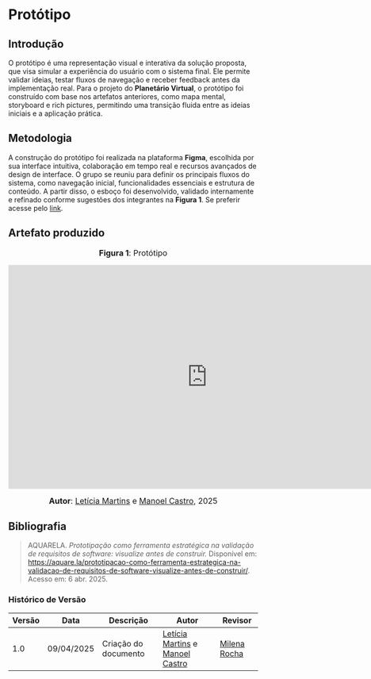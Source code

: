 # Protótipo

## Introdução

O protótipo é uma representação visual e interativa da solução proposta, que visa simular a experiência do usuário com o sistema final. Ele permite validar ideias, testar fluxos de navegação e receber feedback antes da implementação real.
Para o projeto do **Planetário Virtual**, o protótipo foi construído com base nos artefatos anteriores, como mapa mental, storyboard e rich pictures, permitindo uma transição fluida entre as ideias iniciais e a aplicação prática.



## Metodologia

A construção do protótipo foi realizada na plataforma **Figma**, escolhida por sua interface intuitiva, colaboração em tempo real e recursos avançados de design de interface.
O grupo se reuniu para definir os principais fluxos do sistema, como navegação inicial, funcionalidades essenciais e estrutura de conteúdo. A partir disso, o esboço foi desenvolvido, validado internamente e refinado conforme sugestões dos integrantes na **Figura 1**. Se preferir acesse pelo [link](https://www.figma.com/proto/wtDTVyLu1OvYzYJjKGu0nG/Planet%C3%A1rio-Virtual?node-id=1-2&p=f&t=Y9TiEqXJ1Yv0Rz3M-1&scaling=scale-down&content-scaling=fixed&page-id=0%3A1&starting-point-node-id=1%3A2&show-proto-sidebar=1).


<a id="artefato"></a>

## Artefato produzido

<font size="3"><p style="text-align: center"><b>Figura 1</b>: Protótipo </p></font>

<center>
<iframe style="border: 1px solid rgba(0, 0, 0, 0.1);" width="800" height="450" src="https://embed.figma.com/proto/wtDTVyLu1OvYzYJjKGu0nG/Planet%C3%A1rio-Virtual?node-id=1-2&p=f&scaling=scale-down&content-scaling=fixed&page-id=0%3A1&starting-point-node-id=1%3A2&embed-host=share" allowfullscreen></iframe>
</center>

<font size="3"><p style="text-align: center"> **Autor**: [Letícia Martins](https://github.com/leticiatmartins) e [Manoel Castro](https://github.com/manoelmoura), 2025</p></font>




## Bibliografia

> AQUARELA. *Prototipação como ferramenta estratégica na validação de requisitos de software: visualize antes de construir.* Disponível em: <https://aquare.la/prototipacao-como-ferramenta-estrategica-na-validacao-de-requisitos-de-software-visualize-antes-de-construir/>. Acesso em: 6 abr. 2025.
> 


### **Histórico de Versão**

| Versão | Data       | Descrição                     | Autor                             | Revisor           |
|--------|------------|-------------------------------|-----------------------------------|-------------------|
| 1.0    | 09/04/2025 | Criação do documento            |  [Letícia Martins](https://github.com/leticiatmartins) e [Manoel Castro](https://github.com/manoelmoura)            | [Milena Rocha](https://github.com/milenafrocha)     |

